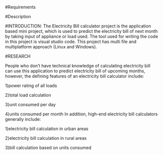 #Requirements


#Description


#INTRODUCTION: The Electricity Bill calculator project is the application based mini project, which is used to predict the electricity bill of next month by taking input of appliance or load used. The tool used for writing the code in this project is visual studio code. This project has multi file and multiplatform approach (Linux and Windows).

#RESEARCH

People who don’t have technical knowledge of calculating electricity bill can use this application to predict electricity bill of upcoming months, however, the defining features of an electricity bill calculator include:

1)power rating of all loads

2)total load calculation

3)unit consumed per day

4)units consumed per month
In addition, high-end electricity bill calculators generally include:

1)electricity bill calculation in urban areas

2)electricity bill calculation in rural areas

3)bill calculation based on units consumed
